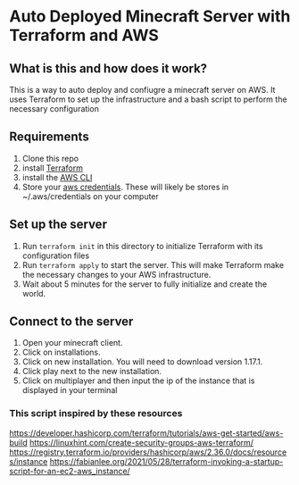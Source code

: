 # Auto Deployed Minecraft Server with Terraform and AWS

## What is this and how does it work?
This is a way to auto deploy and confiugre a minecraft server on AWS. It uses Terraform to set up the infrastructure and a bash script to perform the necessary configuration

## Requirements
1. Clone this repo
2. install [Terraform](https://developer.hashicorp.com/terraform/tutorials/aws-get-started/install-cli)
3. install the [AWS CLI](https://docs.aws.amazon.com/cli/latest/userguide/getting-started-install.html)
4. Store your [aws credentials](https://docs.aws.amazon.com/cli/latest/userguide/cli-chap-configure.html). These will likely be stores in ~/.aws/credentials on your computer


## Set up the server
1. Run `terraform init` in this directory to initialize Terraform with its configuration files
2. Run `terraform apply` to start the server. This will make Terraform make the necessary changes to your AWS infrastructure.
3. Wait about 5 minutes for the server to fully initialize and create the world.
 
## Connect to the server
1. Open your minecraft client.
2. Click on installations.
3. Click on new installation. You will need to download version 1.17.1.
4. Click play next to the new installation.
5. Click on multiplayer and then input the ip of the instance that is displayed in your terminal


### This script inspired by these resources







https://developer.hashicorp.com/terraform/tutorials/aws-get-started/aws-build
https://linuxhint.com/create-security-groups-aws-terraform/
https://registry.terraform.io/providers/hashicorp/aws/2.36.0/docs/resources/instance
https://fabianlee.org/2021/05/28/terraform-invoking-a-startup-script-for-an-ec2-aws_instance/